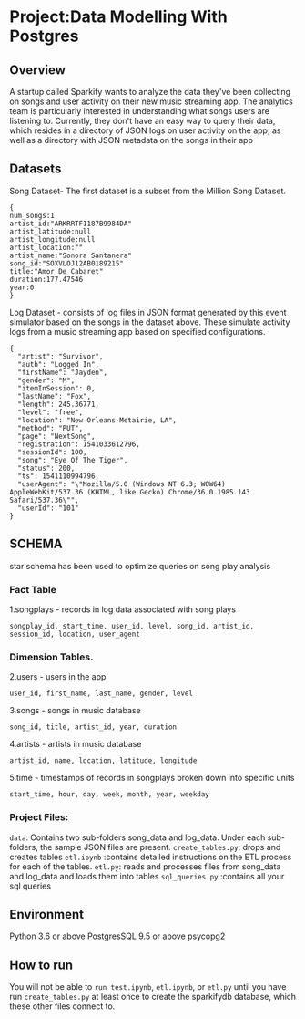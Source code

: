 # Project:Data Modelling With Postgres

## Overview

A startup called Sparkify wants to analyze the data they've been collecting on songs and user activity on their new music streaming app. The analytics team is particularly interested in understanding what songs users are listening to. Currently, they don't have an easy way to query their data, which resides in a directory of JSON logs on user activity on the app, as well as a directory with JSON metadata on the songs in their app

## Datasets

Song Dataset- The first dataset is a subset  from the Million Song Dataset. 
```
{
num_songs:1
artist_id:"ARKRRTF1187B9984DA"
artist_latitude:null
artist_longitude:null
artist_location:""
artist_name:"Sonora Santanera"
song_id:"SOXVLOJ12AB0189215"
title:"Amor De Cabaret"
duration:177.47546
year:0
}
```

Log Dataset - consists of log files in JSON format generated by this event simulator based on the songs in the dataset above. These simulate activity logs from a music streaming app based on specified configurations.

```
{
  "artist": "Survivor",
  "auth": "Logged In",
  "firstName": "Jayden",
  "gender": "M",
  "itemInSession": 0,
  "lastName": "Fox",
  "length": 245.36771,
  "level": "free",
  "location": "New Orleans-Metairie, LA",
  "method": "PUT",
  "page": "NextSong",
  "registration": 1541033612796,
  "sessionId": 100,
  "song": "Eye Of The Tiger",
  "status": 200,
  "ts": 1541110994796,
  "userAgent": "\"Mozilla/5.0 (Windows NT 6.3; WOW64) AppleWebKit/537.36 (KHTML, like Gecko) Chrome/36.0.1985.143 Safari/537.36\"",
  "userId": "101"
}

```
## SCHEMA
star schema has been used to optimize queries on song play analysis 

### Fact Table 
1.songplays - records in log data associated with song plays
```
songplay_id, start_time, user_id, level, song_id, artist_id, session_id, location, user_agent
```
### Dimension Tables.
2.users - users in the app
```
user_id, first_name, last_name, gender, level
```
3.songs - songs in music database
```
song_id, title, artist_id, year, duration
```
4.artists - artists in music database
```
artist_id, name, location, latitude, longitude
```
5.time - timestamps of records in songplays broken down into specific units
```
start_time, hour, day, week, month, year, weekday
```
### Project Files:

```data```: Contains two sub-folders song_data and log_data. Under each sub-folders, the sample JSON files are present. 
```create_tables.py```: drops and creates tables
```etl.ipynb``` :contains detailed instructions on the ETL process for each of the tables. 
```etl.py```: reads and processes files from song_data and log_data and loads them into tables 
```sql_queries.py``` :contains all your sql queries

## Environment
Python 3.6 or above
PostgresSQL 9.5 or above
psycopg2 

## How to run
You will not be able to ```run test.ipynb```, ```etl.ipynb```, or ```etl.py``` until you have run ```create_tables.py``` at least once to create the sparkifydb database, which these other files connect to.

